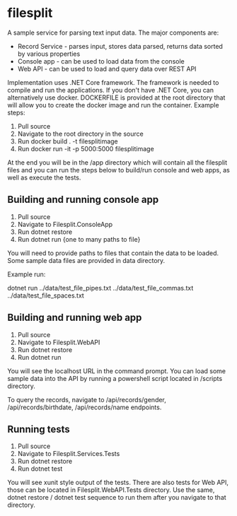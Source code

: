 # filesplit

A sample service for parsing text input data. The major components are:

- Record Service - parses input, stores data parsed, returns data sorted by various properties
- Console app - can be used to load data from the console
- Web API - can be used to load and query data over REST API

Implementation uses .NET Core framework. The framework is needed to compile and run the applications. If you don't have .NET Core, you can alternatively use docker. DOCKERFILE is provided at the root directory that will allow you to create the docker image and run the container. Example steps:

1. Pull source
2. Navigate to the root directory in the source
3. Run docker build . -t filesplitimage
4. Run docker run -it -p 5000:5000 filesplitimage

At the end you will be in the /app directory which will contain all the filesplit files and you can run the steps below to build/run console and web apps, as well as execute the tests.


## Building and running console app

1. Pull source
2. Navigate to Filesplit.ConsoleApp
3. Run dotnet restore
4. Run dotnet run {one to many paths to file}

You will need to provide paths to files that contain the data to be loaded. Some sample data files are provided in data directory.

Example run:

  dotnet run ../data/test_file_pipes.txt ../data/test_file_commas.txt ../data/test_file_spaces.txt 

## Building and running web app

1. Pull source
2. Navigate to Filesplit.WebAPI
3. Run dotnet restore
4. Run dotnet run

You will see the localhost URL in the command prompt. You can load some sample data into the API by running a powershell script located in /scripts directory.

To query the records, navigate to /api/records/gender, /api/records/birthdate, /api/records/name endpoints.

## Running tests

1. Pull source
2. Navigate to Filesplit.Services.Tests
3. Run dotnet restore
4. Run dotnet test

You will see xunit style output of the tests. There are also tests for Web API, those can be located in Filesplit.WebAPI.Tests directory. Use the same, dotnet restore / dotnet test sequence to run them after you navigate to that directory.
